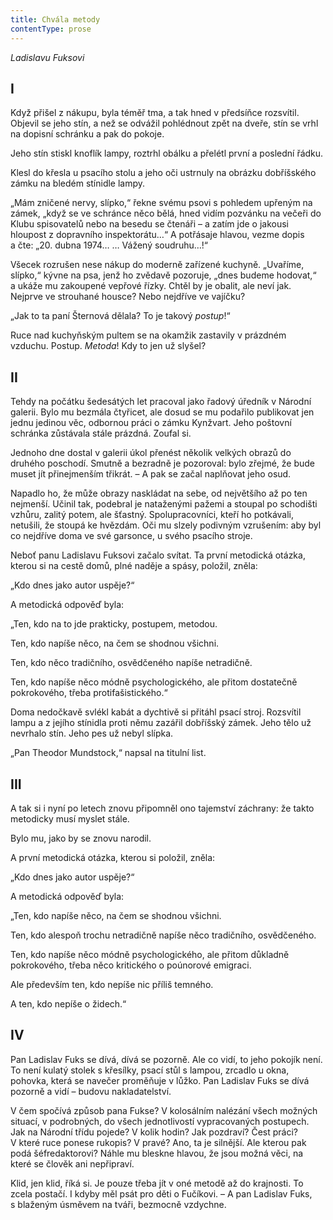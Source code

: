 ```yaml
---
title: Chvála metody
contentType: prose
---
```


<section>

<div class="centered">

_Ladislavu Fuksovi_

</div>

## I

Když přišel z nákupu, byla téměř tma, a tak hned v předsíňce rozsvítil. Objevil se jeho stín, a než se odvážil pohlédnout zpět na dveře, stín se vrhl na dopisní schránku a pak do pokoje.

Jeho stín stiskl knoflík lampy, roztrhl obálku a přelétl první a poslední řádku.

Klesl do křesla u psacího stolu a jeho oči ustrnuly na obrázku dobříšského zámku na bledém stínidle lampy.

„Mám zničené nervy, slípko,“ řekne svému psovi s pohledem upřeným na zámek, „když se ve schránce něco bělá, hned vidím pozvánku na večeři do Klubu spisovatelů nebo na besedu se čtenáři – a zatím jde o jakousi hloupost z dopravního inspektorátu…“ A potřásaje hlavou, vezme dopis a čte: „20. dubna 1974… … Vážený soudruhu…!“

Všecek rozrušen nese nákup do moderně zařízené kuchyně. „Uvaříme, slípko,“ kývne na psa, jenž ho zvědavě pozoruje, „dnes budeme hodovat,“ a ukáže mu zakoupené vepřové řízky. Chtěl by je obalit, ale neví jak. Nejprve ve strouhané housce? Nebo nejdříve ve vajíčku?

„Jak to ta paní Šternová dělala? To je takový _postup_!“

Ruce nad kuchyňským pultem se na okamžik zastavily v prázd­ném vzduchu. Postup. _Metoda_! Kdy to jen už slyšel?

## II

Tehdy na počátku šedesátých let pracoval jako řadový úředník v Národní galerii. Bylo mu bezmála čtyřicet, ale dosud se mu podařilo publikovat jen jednu jedinou věc, odbornou práci o zámku Kynžvart. Jeho poštovní schránka zůstávala stále prázdná. Zoufal si.

Jednoho dne dostal v galerii úkol přenést několik velkých obrazů do druhého poschodí. Smutně a bezradně je pozoroval: bylo zřejmé, že bude muset jít přinejmenším třikrát. – A pak se začal naplňovat jeho osud.

Napadlo ho, že může obrazy naskládat na sebe, od největšího až po ten nejmenší. Učinil tak, podebral je nataženými pažemi a stoupal po schodišti vzhůru, zalitý potem, ale šťastný. Spolupracovníci, kteří ho potkávali, netušili, že stoupá ke hvězdám. Oči mu slzely podivným vzrušením: aby byl co nejdříve doma ve své garsonce, u svého psacího stroje.

Neboť panu Ladislavu Fuksovi začalo svítat. Ta první metodická otázka, kterou si na cestě domů, plné naděje a spásy, položil, zněla:

„Kdo dnes jako autor uspěje?“

A metodická odpověď byla:

„Ten, kdo na to jde prakticky, postupem, metodou.

Ten, kdo napíše něco, na čem se shodnou všichni.

Ten, kdo něco tradičního, osvědčeného napíše netradičně.

Ten, kdo napíše něco módně psychologického, ale přitom dostatečně pokrokového, třeba protifašistického.“

Doma nedočkavě svlékl kabát a dychtivě si přitáhl psací stroj. Rozsvítil lampu a z jejího stínidla proti němu zazářil dobříšský zámek. Jeho tělo už nevrhalo stín. Jeho pes už nebyl slípka.

„Pan Theodor Mundstock,“ napsal na titulní list.

## III

A tak si i nyní po letech znovu připomněl ono tajemství záchrany: že takto metodicky musí myslet stále.

Bylo mu, jako by se znovu narodil.

A první metodická otázka, kterou si položil, zněla:

„Kdo dnes jako autor uspěje?“

A metodická odpověď byla:

„Ten, kdo napíše něco, na čem se shodnou všichni.

Ten, kdo alespoň trochu netradičně napíše něco tradičního, osvědčeného.

Ten, kdo napíše něco módně psychologického, ale přitom důkladně pokrokového, třeba něco kritického o poúnorové emigraci.

Ale především ten, kdo nepíše nic příliš temného.

A ten, kdo nepíše o židech.“

## IV

Pan Ladislav Fuks se dívá, dívá se pozorně. Ale co vidí, to jeho pokojík není. To není kulatý stolek s křesílky, psací stůl s lampou, zrcadlo u okna, pohovka, která se navečer proměňuje v lůžko. Pan Ladislav Fuks se dívá pozorně a vidí – budovu nakladatelství.

V čem spočívá způsob pana Fukse? V kolosálním nalézání všech možných situací, v podrobných, do všech jednotlivostí vypracovaných postupech. Jak na Národní třídu pojede? V kolik hodin? Jak pozdraví? Čest práci? V které ruce ponese rukopis? V pravé? Ano, ta je silnější. Ale kterou pak podá šéfredaktorovi? Náhle mu bleskne hlavou, že jsou možná věci, na které se člověk ani nepřipraví.

Klid, jen klid, říká si. Je pouze třeba jít v oné metodě až do krajnosti. To zcela postačí. I kdyby měl psát pro děti o Fučíkovi. – A pan Ladislav Fuks, s blaženým úsměvem na tváři, bezmocně vzdychne.

</section>
